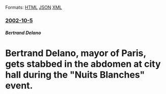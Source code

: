 
Formats: [HTML](/news/2002/10/5/bertrand-delanoe-mayor-of-paris-gets-stabbed-in-the-abdomen-at-city-hall-during-the-nuits-blanches-event.html)  [JSON](/news/2002/10/5/bertrand-delanoe-mayor-of-paris-gets-stabbed-in-the-abdomen-at-city-hall-during-the-nuits-blanches-event.json)  [XML](/news/2002/10/5/bertrand-delanoe-mayor-of-paris-gets-stabbed-in-the-abdomen-at-city-hall-during-the-nuits-blanches-event.xml)  

### [2002-10-5](/news/2002/10/5/index.md)

##### Bertrand Delano
#  Bertrand Delano, mayor of Paris, gets stabbed in the abdomen at city hall during the "Nuits Blanches" event.



